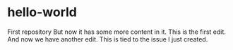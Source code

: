 # hello-world
First repository
But now it has some more content in it.
This is the first edit.
And now we have another edit. This is tied to the issue I just created.
